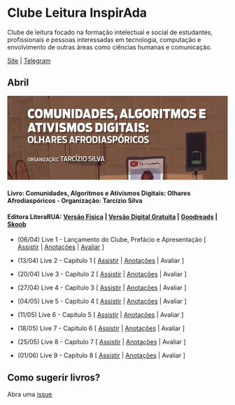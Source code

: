 # Clube Leitura InspirAda

Clube de leitura focado na formação intelectual e social de estudantes,
profissionais e pessoas interessadas em tecnologia, computação e
envolvimento de outras áreas como ciências humanas e comunicação.

[Site](http://www.inspiradanacomputacao.com/blog/clube-de-leitura-inspirada-adota-livro-que-aborda-relacao-entre-tecnologia-e-questoes-raciais)
\| [Telegram](https://t.me/ClubeLeituraInspirAda)

## Abril

![Capa do Livro](./notas/livro01/cover_01_caadoa_tarcizio_silva.png)

#### Livro: Comunidades, Algoritmos e Ativismos Digitais: Olhares Afrodiaspóricos - Organização: Tarcízio Silva
#### Editora LiteraRUA: [Versão Física][livro01-compre] | [Versão Digital Gratuita][livro01-ebook] | [Goodreads][livro01-goodreads] | [Skoob][livro01-skoob]

- (06/04) Live 1 - Lançamento do Clube, Prefácio e Apresentação
[
[Assistir](https://youtu.be/lZjSEpgFTh0) \|
[Anotações](./notas/livro01/live-01.md)  \|
[Avaliar](https://forms.gle/PnnBBfNFw6uWZwmP7)
]

- (13/04) Live 2 - Capítulo 1
[
[Assistir](https://youtu.be/foy77XEVcYY) \|
[Anotações](./notas/livro01/live-02.md)  \|
Avaliar
]

- (20/04) Live 3 - Capítulo 2
[
[Assistir](https://youtu.be/bpYCfMlDXu4) \|
[Anotações](./notas/livro01/live-03.md)  \|
Avaliar
]

- (27/04) Live 4 - Capítulo 3
[
[Assistir](https://youtu.be/oU-EgiIvdLE) \|
[Anotações](./notas/livro01/live-04.md)  \|
Avaliar
]

- (04/05) Live 5 - Capítulo 4
[
[Assistir](https://youtu.be/SDMLMMhHolw) \|
[Anotações](./notas/livro01/live-05.md)  \|
Avaliar
]

- (11/05) Live 6 - Capítulo 5
[
[Assistir](https://youtu.be/59C3190AA4g) \|
[Anotações](./notas/livro01/live-06.md)  \|
Avaliar
]

- (18/05) Live 7 - Capítulo 6
[
[Assistir](https://youtu.be/wNgakkFNhvI) \|
[Anotações](./notas/livro01/live-07.md)  \|
Avaliar
]

- (25/05) Live 8 - Capítulo 7
[
[Assistir](https://youtu.be/fl9cmTMH1Ic) \|
[Anotações](./notas/livro01/live-08.md)  \|
Avaliar
]

- (01/06) Live 9 - Capítulo 8
[
[Assistir](https://youtu.be/inspiradanacomputacao) \|
[Anotações](./notas/livro01/live-09.md)  \|
Avaliar
]

## Como sugerir livros?

Abra uma [issue](https://github.com/inspiradanacomputacao/clubeleiturainspirada/issues)

[livro01-compre]:     http://www.literarua.com.br/livro/olhares-afrodiasporicos
[livro01-ebook]:      https://bit.ly/ComunidadesDigitais
[livro01-skoob]:      https://www.skoob.com.br/comunidades-algoritmos-e-ativismos-digitais-1136137ed1139762.html
[livro01-goodreads]:  https://www.goodreads.com/book/show/53005858-comunidades-algoritmos-e-ativismos-digitais
